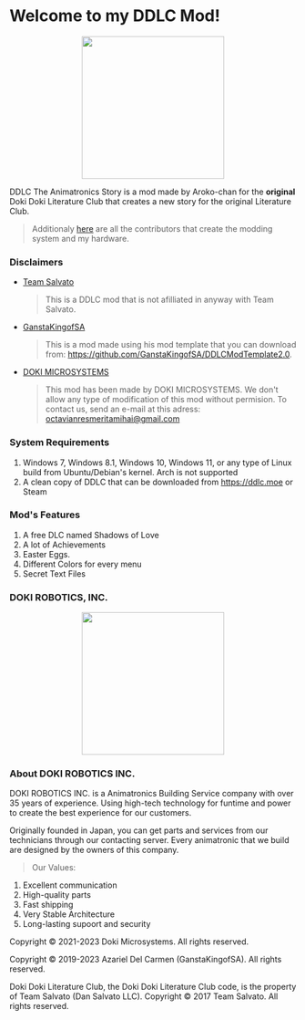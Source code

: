 # Welcome to my DDLC Mod!

<p align="center">
  <img src=".github/DDLCModTemplateLogo.png" width=250px/>
</p>


DDLC The Animatronics Story is a mod made by Aroko-chan for the **original** Doki Doki Literature Club that creates a new story for the original Literature Club.

> Additionaly [here](.github/CREDITS_HARDWARE.md) are all the contributors that create the modding system and my hardware.


### Disclaimers
   - <u>Team Salvato</u>
      > This is a DDLC mod that is not afilliated in anyway with Team Salvato.
   - <u>GanstaKingofSA</u>
      > This is a mod made using his mod template that you can download from: https://github.com/GanstaKingofSA/DDLCModTemplate2.0.
   - <u>DOKI MICROSYSTEMS</u>
      > This mod has been made by DOKI MICROSYSTEMS. We don't allow any type of modification of this mod without permision. To contact us, send an e-mail at this adress: octavianresmeritamihai@gmail.com

### **System Requirements**
   1. Windows 7, Windows 8.1, Windows 10, Windows 11, or any type of Linux build from Ubuntu/Debian's kernel. Arch is not supported
   2. A clean copy of DDLC that can be downloaded from https://ddlc.moe or Steam

### Mod's Features
1. A free DLC named Shadows of Love
2. A lot of Achievements
3. Easter Eggs.
3. Different Colors for every menu
4. Secret Text Files 

### DOKI ROBOTICS, INC.

<p align="center">
  <img src=".github/DOKI_ROBOTICS.png" width=250px/>
</p>


### About DOKI ROBOTICS INC.
DOKI ROBOTICS INC. is a Animatronics Building Service company with over 35 years of experience. Using high-tech technology for funtime and power to create the best experience for our customers.

Originally founded in Japan, you can get parts and services from our technicians through our contacting server. Every animatronic that we build are designed by the owners of this company.

>Our Values:
1. Excellent communication
2. High-quality parts
3. Fast shipping
4. Very Stable Architecture
5. Long-lasting supoort and security


Copyright © 2021-2023 Doki Microsystems. All rights reserved.

Copyright © 2019-2023 Azariel Del Carmen (GanstaKingofSA). All rights reserved.

Doki Doki Literature Club, the Doki Doki Literature Club code, is the property of Team Salvato (Dan Salvato LLC). Copyright © 2017 Team Salvato. All rights reserved.
